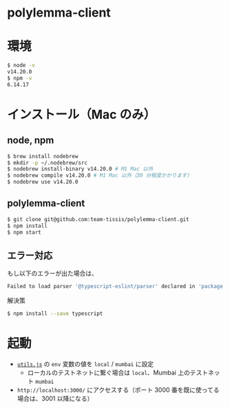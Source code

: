 # polylemma-client

# 環境

```bash
$ node -v
v14.20.0
$ npm -v
6.14.17
```


# インストール（Mac のみ）

## node, npm

```bash
$ brew install nodebrew
$ mkdir -p ~/.nodebrew/src
$ nodebrew install-binary v14.20.0 # M1 Mac 以外
$ nodebrew compile v14.20.0 # M1 Mac 以外（30 分程度かかります）
$ nodebrew use v14.20.0
```


## polylemma-client

```bash
$ git clone git@github.com:team-tissis/polylemma-client.git
$ npm install
$ npm start
```


## エラー対応

もし以下のエラーが出た場合は、

```bash
Failed to load parser '@typescript-eslint/parser' declared in 'package.json » eslint-config-react-app#overrides[0]': Cannot find module 'typescript'
```

解決策

```bash
$ npm install --save typescript
```


# 起動

- [`utils.js`](./src/utils.js) の `env` 変数の値を `local` / `mumbai` に設定
    - ローカルのテストネットに繋ぐ場合は `local`、Mumbai 上のテストネット `mumbai`
- `http://localhost:3000/` にアクセスする（ポート 3000 番を既に使ってる場合は、3001 以降になる）
